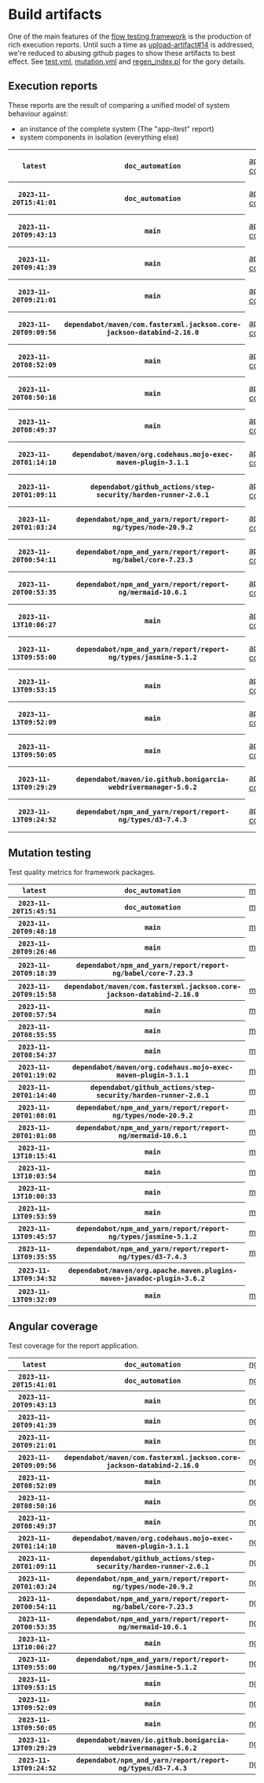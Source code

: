 # Build artifacts

One of the main features of the [flow testing framework](https://github.com/Mastercard/flow) is the production of rich execution reports.
Until such a time as [upload-artifact#14](https://github.com/actions/upload-artifact/issues/14) is addressed, we're reduced to abusing github pages to show these artifacts to best effect.
See [test.yml](https://github.com/Mastercard/flow/blob/main/.github/workflows/test.yml), [mutation.yml](https://github.com/Mastercard/flow/blob/main/.github/workflows/mutation.yml) and [regen_index.pl](https://github.com/Mastercard/flow/blob/pages/regen_index.pl) for the gory details.

## Execution reports

These reports are the result of comparing a unified model of system behaviour against:
 * an instance of the complete system (The "app-itest" report)
 * system components in isolation (everything else)

<!-- start:execution -->
<table>
	<tbody>
		<tr> <th><code>latest</code></th>
			 <th><code>doc_automation</code></th>
			<td><a href="execution/latest/app-core/target/mctf/latest/index.html">app-core</a></td>
			<td><a href="execution/latest/app-histogram/target/mctf/latest/index.html">app-histogram</a></td>
			<td><a href="execution/latest/app-itest/target/mctf/latest/index.html">app-itest</a></td>
			<td><a href="execution/latest/app-queue/target/mctf/latest/index.html">app-queue</a></td>
			<td><a href="execution/latest/app-store/target/mctf/latest/index.html">app-store</a></td>
			<td><a href="execution/latest/app-ui/target/mctf/latest/index.html">app-ui</a></td>
			<td><a href="execution/latest/app-web-ui/target/mctf/latest/index.html">app-web-ui</a></td>
		</tr>
		<tr> <th><code>2023-11-20T15:41:01</code></th>
			 <th><code>doc_automation</code></th>
			<td><a href="execution/1700494861/app-core/target/mctf/latest/index.html">app-core</a></td>
			<td><a href="execution/1700494861/app-histogram/target/mctf/latest/index.html">app-histogram</a></td>
			<td><a href="execution/1700494861/app-itest/target/mctf/latest/index.html">app-itest</a></td>
			<td><a href="execution/1700494861/app-queue/target/mctf/latest/index.html">app-queue</a></td>
			<td><a href="execution/1700494861/app-store/target/mctf/latest/index.html">app-store</a></td>
			<td><a href="execution/1700494861/app-ui/target/mctf/latest/index.html">app-ui</a></td>
			<td><a href="execution/1700494861/app-web-ui/target/mctf/latest/index.html">app-web-ui</a></td>
		</tr>
		<tr> <th><code>2023-11-20T09:43:13</code></th>
			 <th><code>main</code></th>
			<td><a href="execution/1700473393/app-core/target/mctf/latest/index.html">app-core</a></td>
			<td><a href="execution/1700473393/app-histogram/target/mctf/latest/index.html">app-histogram</a></td>
			<td><a href="execution/1700473393/app-itest/target/mctf/latest/index.html">app-itest</a></td>
			<td><a href="execution/1700473393/app-queue/target/mctf/latest/index.html">app-queue</a></td>
			<td><a href="execution/1700473393/app-store/target/mctf/latest/index.html">app-store</a></td>
			<td><a href="execution/1700473393/app-ui/target/mctf/latest/index.html">app-ui</a></td>
			<td><a href="execution/1700473393/app-web-ui/target/mctf/latest/index.html">app-web-ui</a></td>
		</tr>
		<tr> <th><code>2023-11-20T09:41:39</code></th>
			 <th><code>main</code></th>
			<td><a href="execution/1700473299/app-core/target/mctf/latest/index.html">app-core</a></td>
			<td><a href="execution/1700473299/app-histogram/target/mctf/latest/index.html">app-histogram</a></td>
			<td><a href="execution/1700473299/app-itest/target/mctf/latest/index.html">app-itest</a></td>
			<td><a href="execution/1700473299/app-queue/target/mctf/latest/index.html">app-queue</a></td>
			<td><a href="execution/1700473299/app-store/target/mctf/latest/index.html">app-store</a></td>
			<td><a href="execution/1700473299/app-ui/target/mctf/latest/index.html">app-ui</a></td>
			<td><a href="execution/1700473299/app-web-ui/target/mctf/latest/index.html">app-web-ui</a></td>
		</tr>
		<tr> <th><code>2023-11-20T09:21:01</code></th>
			 <th><code>main</code></th>
			<td><a href="execution/1700472061/app-core/target/mctf/latest/index.html">app-core</a></td>
			<td><a href="execution/1700472061/app-histogram/target/mctf/latest/index.html">app-histogram</a></td>
			<td><a href="execution/1700472061/app-itest/target/mctf/latest/index.html">app-itest</a></td>
			<td><a href="execution/1700472061/app-queue/target/mctf/latest/index.html">app-queue</a></td>
			<td><a href="execution/1700472061/app-store/target/mctf/latest/index.html">app-store</a></td>
			<td><a href="execution/1700472061/app-ui/target/mctf/latest/index.html">app-ui</a></td>
			<td><a href="execution/1700472061/app-web-ui/target/mctf/latest/index.html">app-web-ui</a></td>
		</tr>
		<tr> <th><code>2023-11-20T09:09:56</code></th>
			 <th><code>dependabot/maven/com.fasterxml.jackson.core-jackson-databind-2.16.0</code></th>
			<td><a href="execution/1700471396/app-core/target/mctf/latest/index.html">app-core</a></td>
			<td><a href="execution/1700471396/app-histogram/target/mctf/latest/index.html">app-histogram</a></td>
			<td><a href="execution/1700471396/app-itest/target/mctf/latest/index.html">app-itest</a></td>
			<td><a href="execution/1700471396/app-queue/target/mctf/latest/index.html">app-queue</a></td>
			<td><a href="execution/1700471396/app-store/target/mctf/latest/index.html">app-store</a></td>
			<td><a href="execution/1700471396/app-ui/target/mctf/latest/index.html">app-ui</a></td>
			<td><a href="execution/1700471396/app-web-ui/target/mctf/latest/index.html">app-web-ui</a></td>
		</tr>
		<tr> <th><code>2023-11-20T08:52:09</code></th>
			 <th><code>main</code></th>
			<td><a href="execution/1700470329/app-core/target/mctf/latest/index.html">app-core</a></td>
			<td><a href="execution/1700470329/app-histogram/target/mctf/latest/index.html">app-histogram</a></td>
			<td><a href="execution/1700470329/app-itest/target/mctf/latest/index.html">app-itest</a></td>
			<td><a href="execution/1700470329/app-queue/target/mctf/latest/index.html">app-queue</a></td>
			<td><a href="execution/1700470329/app-store/target/mctf/latest/index.html">app-store</a></td>
			<td><a href="execution/1700470329/app-ui/target/mctf/latest/index.html">app-ui</a></td>
			<td><a href="execution/1700470329/app-web-ui/target/mctf/latest/index.html">app-web-ui</a></td>
		</tr>
		<tr> <th><code>2023-11-20T08:50:16</code></th>
			 <th><code>main</code></th>
			<td><a href="execution/1700470216/app-core/target/mctf/latest/index.html">app-core</a></td>
			<td><a href="execution/1700470216/app-histogram/target/mctf/latest/index.html">app-histogram</a></td>
			<td><a href="execution/1700470216/app-itest/target/mctf/latest/index.html">app-itest</a></td>
			<td><a href="execution/1700470216/app-queue/target/mctf/latest/index.html">app-queue</a></td>
			<td><a href="execution/1700470216/app-store/target/mctf/latest/index.html">app-store</a></td>
			<td><a href="execution/1700470216/app-ui/target/mctf/latest/index.html">app-ui</a></td>
			<td><a href="execution/1700470216/app-web-ui/target/mctf/latest/index.html">app-web-ui</a></td>
		</tr>
		<tr> <th><code>2023-11-20T08:49:37</code></th>
			 <th><code>main</code></th>
			<td><a href="execution/1700470177/app-core/target/mctf/latest/index.html">app-core</a></td>
			<td><a href="execution/1700470177/app-histogram/target/mctf/latest/index.html">app-histogram</a></td>
			<td><a href="execution/1700470177/app-itest/target/mctf/latest/index.html">app-itest</a></td>
			<td><a href="execution/1700470177/app-queue/target/mctf/latest/index.html">app-queue</a></td>
			<td><a href="execution/1700470177/app-store/target/mctf/latest/index.html">app-store</a></td>
			<td><a href="execution/1700470177/app-ui/target/mctf/latest/index.html">app-ui</a></td>
			<td><a href="execution/1700470177/app-web-ui/target/mctf/latest/index.html">app-web-ui</a></td>
		</tr>
		<tr> <th><code>2023-11-20T01:14:10</code></th>
			 <th><code>dependabot/maven/org.codehaus.mojo-exec-maven-plugin-3.1.1</code></th>
			<td><a href="execution/1700442850/app-core/target/mctf/latest/index.html">app-core</a></td>
			<td><a href="execution/1700442850/app-histogram/target/mctf/latest/index.html">app-histogram</a></td>
			<td><a href="execution/1700442850/app-itest/target/mctf/latest/index.html">app-itest</a></td>
			<td><a href="execution/1700442850/app-queue/target/mctf/latest/index.html">app-queue</a></td>
			<td><a href="execution/1700442850/app-store/target/mctf/latest/index.html">app-store</a></td>
			<td><a href="execution/1700442850/app-ui/target/mctf/latest/index.html">app-ui</a></td>
			<td><a href="execution/1700442850/app-web-ui/target/mctf/latest/index.html">app-web-ui</a></td>
		</tr>
		<tr> <th><code>2023-11-20T01:09:11</code></th>
			 <th><code>dependabot/github_actions/step-security/harden-runner-2.6.1</code></th>
			<td><a href="execution/1700442551/app-core/target/mctf/latest/index.html">app-core</a></td>
			<td><a href="execution/1700442551/app-histogram/target/mctf/latest/index.html">app-histogram</a></td>
			<td><a href="execution/1700442551/app-itest/target/mctf/latest/index.html">app-itest</a></td>
			<td><a href="execution/1700442551/app-queue/target/mctf/latest/index.html">app-queue</a></td>
			<td><a href="execution/1700442551/app-store/target/mctf/latest/index.html">app-store</a></td>
			<td><a href="execution/1700442551/app-ui/target/mctf/latest/index.html">app-ui</a></td>
			<td><a href="execution/1700442551/app-web-ui/target/mctf/latest/index.html">app-web-ui</a></td>
		</tr>
		<tr> <th><code>2023-11-20T01:03:24</code></th>
			 <th><code>dependabot/npm_and_yarn/report/report-ng/types/node-20.9.2</code></th>
			<td><a href="execution/1700442204/app-core/target/mctf/latest/index.html">app-core</a></td>
			<td><a href="execution/1700442204/app-histogram/target/mctf/latest/index.html">app-histogram</a></td>
			<td><a href="execution/1700442204/app-itest/target/mctf/latest/index.html">app-itest</a></td>
			<td><a href="execution/1700442204/app-queue/target/mctf/latest/index.html">app-queue</a></td>
			<td><a href="execution/1700442204/app-store/target/mctf/latest/index.html">app-store</a></td>
			<td><a href="execution/1700442204/app-ui/target/mctf/latest/index.html">app-ui</a></td>
			<td><a href="execution/1700442204/app-web-ui/target/mctf/latest/index.html">app-web-ui</a></td>
		</tr>
		<tr> <th><code>2023-11-20T00:54:11</code></th>
			 <th><code>dependabot/npm_and_yarn/report/report-ng/babel/core-7.23.3</code></th>
			<td><a href="execution/1700441651/app-core/target/mctf/latest/index.html">app-core</a></td>
			<td><a href="execution/1700441651/app-histogram/target/mctf/latest/index.html">app-histogram</a></td>
			<td><a href="execution/1700441651/app-itest/target/mctf/latest/index.html">app-itest</a></td>
			<td><a href="execution/1700441651/app-queue/target/mctf/latest/index.html">app-queue</a></td>
			<td><a href="execution/1700441651/app-store/target/mctf/latest/index.html">app-store</a></td>
			<td><a href="execution/1700441651/app-ui/target/mctf/latest/index.html">app-ui</a></td>
			<td><a href="execution/1700441651/app-web-ui/target/mctf/latest/index.html">app-web-ui</a></td>
		</tr>
		<tr> <th><code>2023-11-20T00:53:35</code></th>
			 <th><code>dependabot/npm_and_yarn/report/report-ng/mermaid-10.6.1</code></th>
			<td><a href="execution/1700441615/app-core/target/mctf/latest/index.html">app-core</a></td>
			<td><a href="execution/1700441615/app-histogram/target/mctf/latest/index.html">app-histogram</a></td>
			<td><a href="execution/1700441615/app-itest/target/mctf/latest/index.html">app-itest</a></td>
			<td><a href="execution/1700441615/app-queue/target/mctf/latest/index.html">app-queue</a></td>
			<td><a href="execution/1700441615/app-store/target/mctf/latest/index.html">app-store</a></td>
			<td><a href="execution/1700441615/app-ui/target/mctf/latest/index.html">app-ui</a></td>
			<td><a href="execution/1700441615/app-web-ui/target/mctf/latest/index.html">app-web-ui</a></td>
		</tr>
		<tr> <th><code>2023-11-13T10:06:27</code></th>
			 <th><code>main</code></th>
			<td><a href="execution/1699869987/app-core/target/mctf/latest/index.html">app-core</a></td>
			<td><a href="execution/1699869987/app-histogram/target/mctf/latest/index.html">app-histogram</a></td>
			<td><a href="execution/1699869987/app-itest/target/mctf/latest/index.html">app-itest</a></td>
			<td><a href="execution/1699869987/app-queue/target/mctf/latest/index.html">app-queue</a></td>
			<td><a href="execution/1699869987/app-store/target/mctf/latest/index.html">app-store</a></td>
			<td><a href="execution/1699869987/app-ui/target/mctf/latest/index.html">app-ui</a></td>
			<td><a href="execution/1699869987/app-web-ui/target/mctf/latest/index.html">app-web-ui</a></td>
		</tr>
		<tr> <th><code>2023-11-13T09:55:00</code></th>
			 <th><code>dependabot/npm_and_yarn/report/report-ng/types/jasmine-5.1.2</code></th>
			<td><a href="execution/1699869300/app-core/target/mctf/latest/index.html">app-core</a></td>
			<td><a href="execution/1699869300/app-histogram/target/mctf/latest/index.html">app-histogram</a></td>
			<td><a href="execution/1699869300/app-itest/target/mctf/latest/index.html">app-itest</a></td>
			<td><a href="execution/1699869300/app-queue/target/mctf/latest/index.html">app-queue</a></td>
			<td><a href="execution/1699869300/app-store/target/mctf/latest/index.html">app-store</a></td>
			<td><a href="execution/1699869300/app-ui/target/mctf/latest/index.html">app-ui</a></td>
			<td><a href="execution/1699869300/app-web-ui/target/mctf/latest/index.html">app-web-ui</a></td>
		</tr>
		<tr> <th><code>2023-11-13T09:53:15</code></th>
			 <th><code>main</code></th>
			<td><a href="execution/1699869195/app-core/target/mctf/latest/index.html">app-core</a></td>
			<td><a href="execution/1699869195/app-histogram/target/mctf/latest/index.html">app-histogram</a></td>
			<td><a href="execution/1699869195/app-itest/target/mctf/latest/index.html">app-itest</a></td>
			<td><a href="execution/1699869195/app-queue/target/mctf/latest/index.html">app-queue</a></td>
			<td><a href="execution/1699869195/app-store/target/mctf/latest/index.html">app-store</a></td>
			<td><a href="execution/1699869195/app-ui/target/mctf/latest/index.html">app-ui</a></td>
			<td><a href="execution/1699869195/app-web-ui/target/mctf/latest/index.html">app-web-ui</a></td>
		</tr>
		<tr> <th><code>2023-11-13T09:52:09</code></th>
			 <th><code>main</code></th>
			<td><a href="execution/1699869129/app-core/target/mctf/latest/index.html">app-core</a></td>
			<td><a href="execution/1699869129/app-histogram/target/mctf/latest/index.html">app-histogram</a></td>
			<td><a href="execution/1699869129/app-itest/target/mctf/latest/index.html">app-itest</a></td>
			<td><a href="execution/1699869129/app-queue/target/mctf/latest/index.html">app-queue</a></td>
			<td><a href="execution/1699869129/app-store/target/mctf/latest/index.html">app-store</a></td>
			<td><a href="execution/1699869129/app-ui/target/mctf/latest/index.html">app-ui</a></td>
			<td><a href="execution/1699869129/app-web-ui/target/mctf/latest/index.html">app-web-ui</a></td>
		</tr>
		<tr> <th><code>2023-11-13T09:50:05</code></th>
			 <th><code>main</code></th>
			<td><a href="execution/1699869005/app-core/target/mctf/latest/index.html">app-core</a></td>
			<td><a href="execution/1699869005/app-histogram/target/mctf/latest/index.html">app-histogram</a></td>
			<td><a href="execution/1699869005/app-itest/target/mctf/latest/index.html">app-itest</a></td>
			<td><a href="execution/1699869005/app-queue/target/mctf/latest/index.html">app-queue</a></td>
			<td><a href="execution/1699869005/app-store/target/mctf/latest/index.html">app-store</a></td>
			<td><a href="execution/1699869005/app-ui/target/mctf/latest/index.html">app-ui</a></td>
			<td><a href="execution/1699869005/app-web-ui/target/mctf/latest/index.html">app-web-ui</a></td>
		</tr>
		<tr> <th><code>2023-11-13T09:29:29</code></th>
			 <th><code>dependabot/maven/io.github.bonigarcia-webdrivermanager-5.6.2</code></th>
			<td><a href="execution/1699867769/app-core/target/mctf/latest/index.html">app-core</a></td>
			<td><a href="execution/1699867769/app-histogram/target/mctf/latest/index.html">app-histogram</a></td>
			<td><a href="execution/1699867769/app-itest/target/mctf/latest/index.html">app-itest</a></td>
			<td><a href="execution/1699867769/app-queue/target/mctf/latest/index.html">app-queue</a></td>
			<td><a href="execution/1699867769/app-store/target/mctf/latest/index.html">app-store</a></td>
			<td><a href="execution/1699867769/app-ui/target/mctf/latest/index.html">app-ui</a></td>
			<td><a href="execution/1699867769/app-web-ui/target/mctf/latest/index.html">app-web-ui</a></td>
		</tr>
		<tr> <th><code>2023-11-13T09:24:52</code></th>
			 <th><code>dependabot/npm_and_yarn/report/report-ng/types/d3-7.4.3</code></th>
			<td><a href="execution/1699867492/app-core/target/mctf/latest/index.html">app-core</a></td>
			<td><a href="execution/1699867492/app-histogram/target/mctf/latest/index.html">app-histogram</a></td>
			<td><a href="execution/1699867492/app-itest/target/mctf/latest/index.html">app-itest</a></td>
			<td><a href="execution/1699867492/app-queue/target/mctf/latest/index.html">app-queue</a></td>
			<td><a href="execution/1699867492/app-store/target/mctf/latest/index.html">app-store</a></td>
			<td><a href="execution/1699867492/app-ui/target/mctf/latest/index.html">app-ui</a></td>
			<td><a href="execution/1699867492/app-web-ui/target/mctf/latest/index.html">app-web-ui</a></td>
		</tr>
	</tbody>
</table>
<!-- end:execution -->

## Mutation testing

Test quality metrics for framework packages.

<!-- start:mutation -->
<table>
	<tbody>
		<tr> <th><code>latest</code></th>
			 <th><code>doc_automation</code></th>
			<td><a href="mutation/latest/mutation_report/index.html">mutation</a></td>
			<td></td>
			<td></td>
			<td></td>
			<td></td>
			<td></td>
			<td></td>
			<td></td>
			<td></td>
			<td></td>
			<td></td>
			<td></td>
			<td></td>
			<td></td>
			<td></td>
			<td></td>
			<td></td>
			<td></td>
			<td></td>
			<td></td>
		</tr>
		<tr> <th><code>2023-11-20T15:45:51</code></th>
			 <th><code>doc_automation</code></th>
			<td><a href="mutation/1700495151/mutation_report/index.html">mutation</a></td>
			<td></td>
			<td></td>
			<td></td>
			<td></td>
			<td></td>
			<td></td>
			<td></td>
			<td></td>
			<td></td>
			<td></td>
			<td></td>
			<td></td>
			<td></td>
			<td></td>
			<td></td>
			<td></td>
			<td></td>
			<td></td>
			<td></td>
		</tr>
		<tr> <th><code>2023-11-20T09:48:18</code></th>
			 <th><code>main</code></th>
			<td><a href="mutation/1700473698/mutation_report/index.html">mutation</a></td>
			<td></td>
			<td></td>
			<td></td>
			<td></td>
			<td></td>
			<td></td>
			<td></td>
			<td></td>
			<td></td>
			<td></td>
			<td></td>
			<td></td>
			<td></td>
			<td></td>
			<td></td>
			<td></td>
			<td></td>
			<td></td>
			<td></td>
		</tr>
		<tr> <th><code>2023-11-20T09:26:46</code></th>
			 <th><code>main</code></th>
			<td><a href="mutation/1700472406/mutation_report/index.html">mutation</a></td>
			<td></td>
			<td></td>
			<td></td>
			<td></td>
			<td></td>
			<td></td>
			<td></td>
			<td></td>
			<td></td>
			<td></td>
			<td></td>
			<td></td>
			<td></td>
			<td></td>
			<td></td>
			<td></td>
			<td></td>
			<td></td>
			<td></td>
		</tr>
		<tr> <th><code>2023-11-20T09:18:39</code></th>
			 <th><code>dependabot/npm_and_yarn/report/report-ng/babel/core-7.23.3</code></th>
			<td></td>
			<td><a href="mutation/1700471919/mutation_report/index.html">mutation_report</a></td>
			<td></td>
			<td><a href="mutation/1700471919/project_mutation_reports/api/target/pit-reports/index.html">project_mutation_reports/api/target/pit-reports</a></td>
			<td></td>
			<td></td>
			<td></td>
			<td><a href="mutation/1700471919/project_mutation_reports/builder/target/pit-reports/index.html">project_mutation_reports/builder/target/pit-reports</a></td>
			<td><a href="mutation/1700471919/project_mutation_reports/message/message-core/target/pit-reports/index.html">project_mutation_reports/message/message-core/target/pit-reports</a></td>
			<td><a href="mutation/1700471919/project_mutation_reports/message/message-http/target/pit-reports/index.html">project_mutation_reports/message/message-http/target/pit-reports</a></td>
			<td><a href="mutation/1700471919/project_mutation_reports/message/message-json/target/pit-reports/index.html">project_mutation_reports/message/message-json/target/pit-reports</a></td>
			<td><a href="mutation/1700471919/project_mutation_reports/message/message-sql/target/pit-reports/index.html">project_mutation_reports/message/message-sql/target/pit-reports</a></td>
			<td><a href="mutation/1700471919/project_mutation_reports/message/message-text/target/pit-reports/index.html">project_mutation_reports/message/message-text/target/pit-reports</a></td>
			<td><a href="mutation/1700471919/project_mutation_reports/message/message-web/target/pit-reports/index.html">project_mutation_reports/message/message-web/target/pit-reports</a></td>
			<td><a href="mutation/1700471919/project_mutation_reports/message/message-xml/target/pit-reports/index.html">project_mutation_reports/message/message-xml/target/pit-reports</a></td>
			<td><a href="mutation/1700471919/project_mutation_reports/model/target/pit-reports/index.html">project_mutation_reports/model/target/pit-reports</a></td>
			<td></td>
			<td><a href="mutation/1700471919/project_mutation_reports/report/report-core/target/pit-reports/index.html">project_mutation_reports/report/report-core/target/pit-reports</a></td>
			<td><a href="mutation/1700471919/project_mutation_reports/validation/validation-core/target/pit-reports/index.html">project_mutation_reports/validation/validation-core/target/pit-reports</a></td>
			<td><a href="mutation/1700471919/project_mutation_reports/validation/validation-junit5/target/pit-reports/index.html">project_mutation_reports/validation/validation-junit5/target/pit-reports</a></td>
		</tr>
		<tr> <th><code>2023-11-20T09:15:58</code></th>
			 <th><code>dependabot/maven/com.fasterxml.jackson.core-jackson-databind-2.16.0</code></th>
			<td><a href="mutation/1700471758/mutation_report/index.html">mutation</a></td>
			<td></td>
			<td></td>
			<td></td>
			<td></td>
			<td></td>
			<td></td>
			<td></td>
			<td></td>
			<td></td>
			<td></td>
			<td></td>
			<td></td>
			<td></td>
			<td></td>
			<td></td>
			<td></td>
			<td></td>
			<td></td>
			<td></td>
		</tr>
		<tr> <th><code>2023-11-20T08:57:54</code></th>
			 <th><code>main</code></th>
			<td><a href="mutation/1700470674/mutation_report/index.html">mutation</a></td>
			<td></td>
			<td></td>
			<td></td>
			<td></td>
			<td></td>
			<td></td>
			<td></td>
			<td></td>
			<td></td>
			<td></td>
			<td></td>
			<td></td>
			<td></td>
			<td></td>
			<td></td>
			<td></td>
			<td></td>
			<td></td>
			<td></td>
		</tr>
		<tr> <th><code>2023-11-20T08:55:55</code></th>
			 <th><code>main</code></th>
			<td><a href="mutation/1700470555/mutation_report/index.html">mutation</a></td>
			<td></td>
			<td></td>
			<td></td>
			<td></td>
			<td></td>
			<td></td>
			<td></td>
			<td></td>
			<td></td>
			<td></td>
			<td></td>
			<td></td>
			<td></td>
			<td></td>
			<td></td>
			<td></td>
			<td></td>
			<td></td>
			<td></td>
		</tr>
		<tr> <th><code>2023-11-20T08:54:37</code></th>
			 <th><code>main</code></th>
			<td><a href="mutation/1700470477/mutation_report/index.html">mutation</a></td>
			<td></td>
			<td></td>
			<td></td>
			<td></td>
			<td></td>
			<td></td>
			<td></td>
			<td></td>
			<td></td>
			<td></td>
			<td></td>
			<td></td>
			<td></td>
			<td></td>
			<td></td>
			<td></td>
			<td></td>
			<td></td>
			<td></td>
		</tr>
		<tr> <th><code>2023-11-20T01:19:02</code></th>
			 <th><code>dependabot/maven/org.codehaus.mojo-exec-maven-plugin-3.1.1</code></th>
			<td><a href="mutation/1700443142/mutation_report/index.html">mutation</a></td>
			<td></td>
			<td></td>
			<td></td>
			<td></td>
			<td></td>
			<td></td>
			<td></td>
			<td></td>
			<td></td>
			<td></td>
			<td></td>
			<td></td>
			<td></td>
			<td></td>
			<td></td>
			<td></td>
			<td></td>
			<td></td>
			<td></td>
		</tr>
		<tr> <th><code>2023-11-20T01:14:40</code></th>
			 <th><code>dependabot/github_actions/step-security/harden-runner-2.6.1</code></th>
			<td><a href="mutation/1700442880/mutation_report/index.html">mutation</a></td>
			<td></td>
			<td></td>
			<td></td>
			<td></td>
			<td></td>
			<td></td>
			<td></td>
			<td></td>
			<td></td>
			<td></td>
			<td></td>
			<td></td>
			<td></td>
			<td></td>
			<td></td>
			<td></td>
			<td></td>
			<td></td>
			<td></td>
		</tr>
		<tr> <th><code>2023-11-20T01:08:01</code></th>
			 <th><code>dependabot/npm_and_yarn/report/report-ng/types/node-20.9.2</code></th>
			<td><a href="mutation/1700442481/mutation_report/index.html">mutation</a></td>
			<td></td>
			<td></td>
			<td></td>
			<td></td>
			<td></td>
			<td></td>
			<td></td>
			<td></td>
			<td></td>
			<td></td>
			<td></td>
			<td></td>
			<td></td>
			<td></td>
			<td></td>
			<td></td>
			<td></td>
			<td></td>
			<td></td>
		</tr>
		<tr> <th><code>2023-11-20T01:01:08</code></th>
			 <th><code>dependabot/npm_and_yarn/report/report-ng/mermaid-10.6.1</code></th>
			<td><a href="mutation/1700442068/mutation_report/index.html">mutation</a></td>
			<td></td>
			<td></td>
			<td></td>
			<td></td>
			<td></td>
			<td></td>
			<td></td>
			<td></td>
			<td></td>
			<td></td>
			<td></td>
			<td></td>
			<td></td>
			<td></td>
			<td></td>
			<td></td>
			<td></td>
			<td></td>
			<td></td>
		</tr>
		<tr> <th><code>2023-11-13T10:15:41</code></th>
			 <th><code>main</code></th>
			<td><a href="mutation/1699870541/mutation_report/index.html">mutation</a></td>
			<td></td>
			<td></td>
			<td></td>
			<td></td>
			<td></td>
			<td></td>
			<td></td>
			<td></td>
			<td></td>
			<td></td>
			<td></td>
			<td></td>
			<td></td>
			<td></td>
			<td></td>
			<td></td>
			<td></td>
			<td></td>
			<td></td>
		</tr>
		<tr> <th><code>2023-11-13T10:03:54</code></th>
			 <th><code>main</code></th>
			<td><a href="mutation/1699869834/mutation_report/index.html">mutation</a></td>
			<td></td>
			<td></td>
			<td></td>
			<td></td>
			<td></td>
			<td></td>
			<td></td>
			<td></td>
			<td></td>
			<td></td>
			<td></td>
			<td></td>
			<td></td>
			<td></td>
			<td></td>
			<td></td>
			<td></td>
			<td></td>
			<td></td>
		</tr>
		<tr> <th><code>2023-11-13T10:00:33</code></th>
			 <th><code>main</code></th>
			<td><a href="mutation/1699869633/mutation_report/index.html">mutation</a></td>
			<td></td>
			<td></td>
			<td></td>
			<td></td>
			<td></td>
			<td></td>
			<td></td>
			<td></td>
			<td></td>
			<td></td>
			<td></td>
			<td></td>
			<td></td>
			<td></td>
			<td></td>
			<td></td>
			<td></td>
			<td></td>
			<td></td>
		</tr>
		<tr> <th><code>2023-11-13T09:53:59</code></th>
			 <th><code>main</code></th>
			<td><a href="mutation/1699869239/mutation_report/index.html">mutation</a></td>
			<td></td>
			<td></td>
			<td></td>
			<td></td>
			<td></td>
			<td></td>
			<td></td>
			<td></td>
			<td></td>
			<td></td>
			<td></td>
			<td></td>
			<td></td>
			<td></td>
			<td></td>
			<td></td>
			<td></td>
			<td></td>
			<td></td>
		</tr>
		<tr> <th><code>2023-11-13T09:45:57</code></th>
			 <th><code>dependabot/npm_and_yarn/report/report-ng/types/jasmine-5.1.2</code></th>
			<td><a href="mutation/1699868757/mutation_report/index.html">mutation</a></td>
			<td></td>
			<td></td>
			<td></td>
			<td></td>
			<td></td>
			<td></td>
			<td></td>
			<td></td>
			<td></td>
			<td></td>
			<td></td>
			<td></td>
			<td></td>
			<td></td>
			<td></td>
			<td></td>
			<td></td>
			<td></td>
			<td></td>
		</tr>
		<tr> <th><code>2023-11-13T09:35:55</code></th>
			 <th><code>dependabot/npm_and_yarn/report/report-ng/types/d3-7.4.3</code></th>
			<td><a href="mutation/1699868155/mutation_report/index.html">mutation</a></td>
			<td></td>
			<td></td>
			<td></td>
			<td></td>
			<td></td>
			<td></td>
			<td></td>
			<td></td>
			<td></td>
			<td></td>
			<td></td>
			<td></td>
			<td></td>
			<td></td>
			<td></td>
			<td></td>
			<td></td>
			<td></td>
			<td></td>
		</tr>
		<tr> <th><code>2023-11-13T09:34:52</code></th>
			 <th><code>dependabot/maven/org.apache.maven.plugins-maven-javadoc-plugin-3.6.2</code></th>
			<td></td>
			<td><a href="mutation/1699868092/mutation_report/index.html">mutation_report</a></td>
			<td><a href="mutation/1699868092/project_mutation_reports/aggregator/target/pit-reports/index.html">project_mutation_reports/aggregator/target/pit-reports</a></td>
			<td><a href="mutation/1699868092/project_mutation_reports/api/target/pit-reports/index.html">project_mutation_reports/api/target/pit-reports</a></td>
			<td><a href="mutation/1699868092/project_mutation_reports/assert/assert-core/target/pit-reports/index.html">project_mutation_reports/assert/assert-core/target/pit-reports</a></td>
			<td><a href="mutation/1699868092/project_mutation_reports/assert/assert-filter/target/pit-reports/index.html">project_mutation_reports/assert/assert-filter/target/pit-reports</a></td>
			<td><a href="mutation/1699868092/project_mutation_reports/assert/assert-junit5/target/pit-reports/index.html">project_mutation_reports/assert/assert-junit5/target/pit-reports</a></td>
			<td><a href="mutation/1699868092/project_mutation_reports/builder/target/pit-reports/index.html">project_mutation_reports/builder/target/pit-reports</a></td>
			<td><a href="mutation/1699868092/project_mutation_reports/message/message-core/target/pit-reports/index.html">project_mutation_reports/message/message-core/target/pit-reports</a></td>
			<td><a href="mutation/1699868092/project_mutation_reports/message/message-http/target/pit-reports/index.html">project_mutation_reports/message/message-http/target/pit-reports</a></td>
			<td><a href="mutation/1699868092/project_mutation_reports/message/message-json/target/pit-reports/index.html">project_mutation_reports/message/message-json/target/pit-reports</a></td>
			<td><a href="mutation/1699868092/project_mutation_reports/message/message-sql/target/pit-reports/index.html">project_mutation_reports/message/message-sql/target/pit-reports</a></td>
			<td><a href="mutation/1699868092/project_mutation_reports/message/message-text/target/pit-reports/index.html">project_mutation_reports/message/message-text/target/pit-reports</a></td>
			<td><a href="mutation/1699868092/project_mutation_reports/message/message-web/target/pit-reports/index.html">project_mutation_reports/message/message-web/target/pit-reports</a></td>
			<td><a href="mutation/1699868092/project_mutation_reports/message/message-xml/target/pit-reports/index.html">project_mutation_reports/message/message-xml/target/pit-reports</a></td>
			<td><a href="mutation/1699868092/project_mutation_reports/model/target/pit-reports/index.html">project_mutation_reports/model/target/pit-reports</a></td>
			<td><a href="mutation/1699868092/project_mutation_reports/report/duct/target/pit-reports/index.html">project_mutation_reports/report/duct/target/pit-reports</a></td>
			<td><a href="mutation/1699868092/project_mutation_reports/report/report-core/target/pit-reports/index.html">project_mutation_reports/report/report-core/target/pit-reports</a></td>
			<td><a href="mutation/1699868092/project_mutation_reports/validation/validation-core/target/pit-reports/index.html">project_mutation_reports/validation/validation-core/target/pit-reports</a></td>
			<td><a href="mutation/1699868092/project_mutation_reports/validation/validation-junit5/target/pit-reports/index.html">project_mutation_reports/validation/validation-junit5/target/pit-reports</a></td>
		</tr>
		<tr> <th><code>2023-11-13T09:32:09</code></th>
			 <th><code>main</code></th>
			<td><a href="mutation/1699867929/mutation_report/index.html">mutation</a></td>
			<td></td>
			<td></td>
			<td></td>
			<td></td>
			<td></td>
			<td></td>
			<td></td>
			<td></td>
			<td></td>
			<td></td>
			<td></td>
			<td></td>
			<td></td>
			<td></td>
			<td></td>
			<td></td>
			<td></td>
			<td></td>
			<td></td>
		</tr>
	</tbody>
</table>
<!-- end:mutation -->

## Angular coverage

Test coverage for the report application.

<!-- start:ng_coverage -->
<table>
	<tbody>
		<tr> <th><code>latest</code></th>
			 <th><code>doc_automation</code></th>
			<td><a href="ng_coverage/latest/report/index.html">ng_coverage</a></td>
		</tr>
		<tr> <th><code>2023-11-20T15:41:01</code></th>
			 <th><code>doc_automation</code></th>
			<td><a href="ng_coverage/1700494861/report/index.html">ng_coverage</a></td>
		</tr>
		<tr> <th><code>2023-11-20T09:43:13</code></th>
			 <th><code>main</code></th>
			<td><a href="ng_coverage/1700473393/report/index.html">ng_coverage</a></td>
		</tr>
		<tr> <th><code>2023-11-20T09:41:39</code></th>
			 <th><code>main</code></th>
			<td><a href="ng_coverage/1700473299/report/index.html">ng_coverage</a></td>
		</tr>
		<tr> <th><code>2023-11-20T09:21:01</code></th>
			 <th><code>main</code></th>
			<td><a href="ng_coverage/1700472061/report/index.html">ng_coverage</a></td>
		</tr>
		<tr> <th><code>2023-11-20T09:09:56</code></th>
			 <th><code>dependabot/maven/com.fasterxml.jackson.core-jackson-databind-2.16.0</code></th>
			<td><a href="ng_coverage/1700471396/report/index.html">ng_coverage</a></td>
		</tr>
		<tr> <th><code>2023-11-20T08:52:09</code></th>
			 <th><code>main</code></th>
			<td><a href="ng_coverage/1700470329/report/index.html">ng_coverage</a></td>
		</tr>
		<tr> <th><code>2023-11-20T08:50:16</code></th>
			 <th><code>main</code></th>
			<td><a href="ng_coverage/1700470216/report/index.html">ng_coverage</a></td>
		</tr>
		<tr> <th><code>2023-11-20T08:49:37</code></th>
			 <th><code>main</code></th>
			<td><a href="ng_coverage/1700470177/report/index.html">ng_coverage</a></td>
		</tr>
		<tr> <th><code>2023-11-20T01:14:10</code></th>
			 <th><code>dependabot/maven/org.codehaus.mojo-exec-maven-plugin-3.1.1</code></th>
			<td><a href="ng_coverage/1700442850/report/index.html">ng_coverage</a></td>
		</tr>
		<tr> <th><code>2023-11-20T01:09:11</code></th>
			 <th><code>dependabot/github_actions/step-security/harden-runner-2.6.1</code></th>
			<td><a href="ng_coverage/1700442551/report/index.html">ng_coverage</a></td>
		</tr>
		<tr> <th><code>2023-11-20T01:03:24</code></th>
			 <th><code>dependabot/npm_and_yarn/report/report-ng/types/node-20.9.2</code></th>
			<td><a href="ng_coverage/1700442204/report/index.html">ng_coverage</a></td>
		</tr>
		<tr> <th><code>2023-11-20T00:54:11</code></th>
			 <th><code>dependabot/npm_and_yarn/report/report-ng/babel/core-7.23.3</code></th>
			<td><a href="ng_coverage/1700441651/report/index.html">ng_coverage</a></td>
		</tr>
		<tr> <th><code>2023-11-20T00:53:35</code></th>
			 <th><code>dependabot/npm_and_yarn/report/report-ng/mermaid-10.6.1</code></th>
			<td><a href="ng_coverage/1700441615/report/index.html">ng_coverage</a></td>
		</tr>
		<tr> <th><code>2023-11-13T10:06:27</code></th>
			 <th><code>main</code></th>
			<td><a href="ng_coverage/1699869987/report/index.html">ng_coverage</a></td>
		</tr>
		<tr> <th><code>2023-11-13T09:55:00</code></th>
			 <th><code>dependabot/npm_and_yarn/report/report-ng/types/jasmine-5.1.2</code></th>
			<td><a href="ng_coverage/1699869300/report/index.html">ng_coverage</a></td>
		</tr>
		<tr> <th><code>2023-11-13T09:53:15</code></th>
			 <th><code>main</code></th>
			<td><a href="ng_coverage/1699869195/report/index.html">ng_coverage</a></td>
		</tr>
		<tr> <th><code>2023-11-13T09:52:09</code></th>
			 <th><code>main</code></th>
			<td><a href="ng_coverage/1699869129/report/index.html">ng_coverage</a></td>
		</tr>
		<tr> <th><code>2023-11-13T09:50:05</code></th>
			 <th><code>main</code></th>
			<td><a href="ng_coverage/1699869005/report/index.html">ng_coverage</a></td>
		</tr>
		<tr> <th><code>2023-11-13T09:29:29</code></th>
			 <th><code>dependabot/maven/io.github.bonigarcia-webdrivermanager-5.6.2</code></th>
			<td><a href="ng_coverage/1699867769/report/index.html">ng_coverage</a></td>
		</tr>
		<tr> <th><code>2023-11-13T09:24:52</code></th>
			 <th><code>dependabot/npm_and_yarn/report/report-ng/types/d3-7.4.3</code></th>
			<td><a href="ng_coverage/1699867492/report/index.html">ng_coverage</a></td>
		</tr>
	</tbody>
</table>
<!-- end:ng_coverage -->